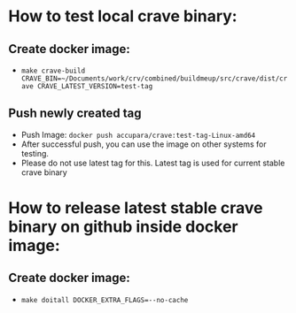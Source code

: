 # How to test local crave binary:
## Create docker image:
- `make crave-build CRAVE_BIN=~/Documents/work/crv/combined/buildmeup/src/crave/dist/crave CRAVE_LATEST_VERSION=test-tag`

## Push newly created tag
- Push Image: `docker push accupara/crave:test-tag-Linux-amd64`
- After successful push, you can use the image on other systems for testing.
- Please do not use latest tag for this. Latest tag is used for current stable crave binary

# How to release latest stable crave binary on github inside docker image:

## Create docker image:
- `make doitall DOCKER_EXTRA_FLAGS=--no-cache`
